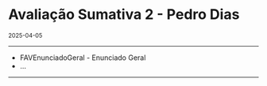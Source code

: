 <h1>Avaliação Sumativa 2 - Pedro Dias</h1>
<small>2025-04-05</small>
<br>

<hr>
<ul>

<li> 
    FAVEnunciadoGeral - Enunciado Geral
</li>

<li>
    ...
</li>

</ul>


<hr>



